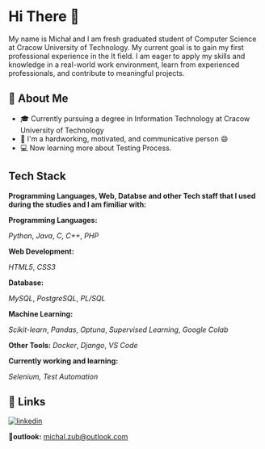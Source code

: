 
# Hi There 👋

My name is Michał and I am fresh graduated student of Computer Science at Cracow University of Technology. My current goal is to gain my first professional experience in the It field. I am eager to apply my skills and knowledge in a real-world work environment, learn from experienced professionals, and contribute to meaningful projects.


## 🚀 About Me
* 🎓 Currently pursuing a degree in Information Technology at Cracow University of Technology
* 🌱 I'm a hardworking, motivated, and communicative person 😄
* 💻 Now learning more about Testing Process.


## Tech Stack

**Programming Languages, Web, Databse and other Tech staff that I used during the studies and I am fimiliar with:**


**Programming Languages:**

*Python*, *Java*, *C*, *C++*, *PHP*

**Web Development:**

*HTML5*, *CSS3*

**Database:**

*MySQL*, *PostgreSQL*, *PL/SQL*

**Machine Learning:**

*Scikit-learn*, *Pandas*, *Optuna*, *Supervised Learning*, *Google Colab*

**Other Tools:**
*Docker*, *Django*, *VS Code*

**Currently working and learning:**

*Selenium, Test Automation*
## 🔗 Links
[![linkedin](https://img.shields.io/badge/linkedin-0A66C2?style=for-the-badge&logo=linkedin&logoColor=white)](https://www.linkedin.com/in/michal-zub/)

**📧outlook:** michal.zub@outlook.com

